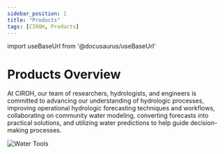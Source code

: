 ```yaml
---
sidebar_position: 1
title: "Products"
tags: [CIROH, Products]
---
```


import useBaseUrl from '@docusaurus/useBaseUrl'

# Products Overview

<div className="container">
    <div className="hero-content">
      <div className="hero-text">
        <p>
          At CIROH, our team of researchers, hydrologists, and engineers is committed to advancing our understanding of hydrologic processes, improving operational hydrologic forecasting techniques and workflows, collaborating on community water modeling, converting forecasts into practical solutions, and utilizing water predictions to help guide decision-making processes.
        </p>
      </div>
      <div className="hero-image" style={{ textAlign: 'center' }}>
        <img src={useBaseUrl("/img/water_products.png")} alt="Water Tools" style={{ width: '50%' }} />
      </div>
    </div>
</div>

